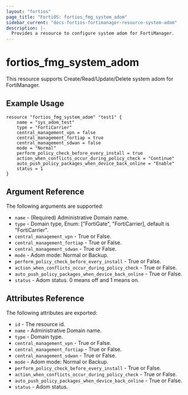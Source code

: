 ```yaml
---
layout: "fortios"
page_title: "FortiOS: fortios_fmg_system_adom"
sidebar_current: "docs-fortios-fortimanager-resource-system-adom"
description: |-
  Provides a resource to configure system adom for FortiManager.
---
```


# fortios_fmg_system_adom
This resource supports Create/Read/Update/Delete system adom for FortiManager.

## Example Usage
```hcl
resource "fortios_fmg_system_adom" "test1" {
	name = "sys_adom_test"
	type = "FortiCarrier"
	central_management_vpn = false
	central_management_fortiap = true
	central_management_sdwan = false
	mode = "Normal"
	perform_policy_check_before_every_install = true
	action_when_conflicts_occur_during_policy_check = "Continue"
	auto_push_policy_packages_when_device_back_online = "Enable"
	status = 1
}
```

## Argument Reference
The following arguments are supported:

* `name` - (Required) Administrative Domain name.
* `type` - Domain type, Enum: ["FortiGate", "FortiCarrier], default is "FortiCarrier".
* `central_management_vpn` - True or False.
* `central_management_fortiap` - True or False.
* `central_management_sdwan` - True or False.
* `mode` - Adom mode: Normal or Backup.
* `perform_policy_check_before_every_install` - True or False.
* `action_when_conflicts_occur_during_policy_check` - True or False.
* `auto_push_policy_packages_when_device_back_online` - True or False.
* `status` - Adom status. 0 means off and 1 means on.

## Attributes Reference
The following attributes are exported:

* `id` - The resource id.
* `name` - Administrative Domain name.
* `type` - Domain type.
* `central_management_vpn` - True or False.
* `central_management_fortiap` - True or False.
* `central_management_sdwan` - True or False.
* `mode` - Adom mode: Normal or Backup.
* `perform_policy_check_before_every_install` - True or False.
* `action_when_conflicts_occur_during_policy_check` - True or False.
* `auto_push_policy_packages_when_device_back_online` - True or False.
* `status` - Adom status.
